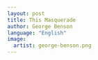 ```yaml
---
layout: post
title: This Masquerade
author: George Benson
language: "English"
image:
  artist: george-benson.png
---
```

